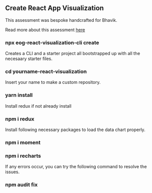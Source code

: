 ## Create React App Visualization

This assessment was bespoke handcrafted for Bhavik.

Read more about this assessment [here](https://react.eogresources.com)

### npx eog-react-visualization-cli create 

Creates a CLI and a starter project all bootstrapped up with all the necesaary starter files.

### cd yourname-react-visualization 

Insert your name to make a custom repository.

### yarn install

Install redux if not already install

### npm i redux

Install following necessary packages to load the data chart properly.

### npm i moment

### npm i recharts

If any errors occur, you can try the following command to resolve the issues.

### npm audit fix
